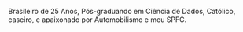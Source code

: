 Brasileiro de 25 Anos,
Pós-graduando em Ciência de Dados,
Católico,
caseiro,
e apaixonado por Automobilismo e meu SPFC.
